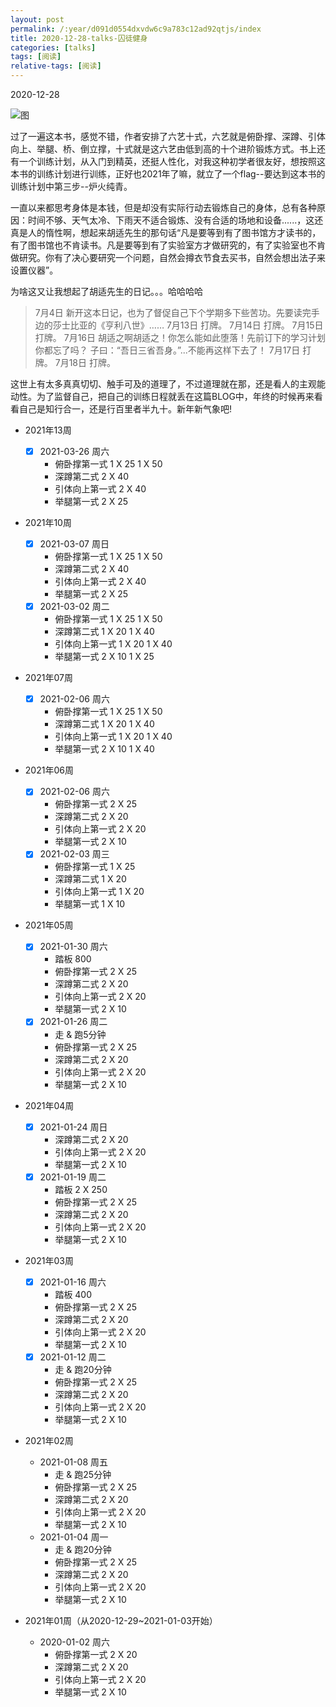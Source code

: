 ```yaml
---
layout: post
permalink: /:year/d091d0554dxvdw6c9a783c12ad92qtjs/index
title: 2020-12-28-talks-囚徒健身
categories: [talks]
tags: [阅读]
relative-tags: [阅读]
---
```


2020-12-28 

![图](https://gitee.com/linxingyang/at-2020-10-02-image/raw/master/image/T-talks/image/2020/books/qtjs.jpg)

过了一遍这本书，感觉不错，作者安排了六艺十式，六艺就是俯卧撑、深蹲、引体向上、举腿、桥、倒立撑，十式就是这六艺由低到高的十个进阶锻炼方式。书上还有一个训练计划，从入门到精英，还挺人性化，对我这种初学者很友好，想按照这本书的训练计划进行训练，正好也2021年了嘛，就立了一个flag--要达到这本书的训练计划中第三步--炉火纯青。

一直以来都思考身体是本钱，但是却没有实际行动去锻炼自己的身体，总有各种原因：时间不够、天气太冷、下雨天不适合锻炼、没有合适的场地和设备......，这还真是人的惰性啊，想起来胡适先生的那句话“凡是要等到有了图书馆方才读书的，有了图书馆也不肯读书。凡是要等到有了实验室方才做研究的，有了实验室也不肯做研究。你有了决心要研究一个问题，自然会撙衣节食去买书，自然会想出法子来设置仪器”。

为啥这又让我想起了胡适先生的日记。。。哈哈哈哈
> 7月4日
> 新开这本日记，也为了督促自己下个学期多下些苦功。先要读完手边的莎士比亚的《亨利八世》……
> 7月13日
> 打牌。
> 7月14日
> 打牌。
> 7月15日
> 打牌。
> 7月16日
> 胡适之啊胡适之！你怎么能如此堕落！先前订下的学习计划你都忘了吗？
> 子曰：“吾日三省吾身。”...不能再这样下去了！
> 7月17日
> 打牌。
> 7月18日
> 打牌。


这世上有太多真真切切、触手可及的道理了，不过道理就在那，还是看人的主观能动性。为了监督自己，把自己的训练日程就丢在这篇BLOG中，年终的时候再来看看自己是知行合一，还是行百里者半九十。新年新气象吧!






* 2021年13周
    - [x] 2021-03-26 周六
        * 俯卧撑第一式 1 X 25  1 X 50
        * 深蹲第二式  2 X 40
        * 引体向上第一式 2 X 40
        * 举腿第一式 2 X 25
* 2021年10周
    - [x] 2021-03-07 周日
        * 俯卧撑第一式 1 X 25  1 X 50
        * 深蹲第二式 2 X 40
        * 引体向上第一式 2 X 40
        * 举腿第一式 2 X 25
    - [x] 2021-03-02 周二
        * 俯卧撑第一式 1 X 25  1 X 50
        * 深蹲第二式 1 X 20 1 X 40
        * 引体向上第一式 1 X 20 1 X 40
        * 举腿第一式 2 X 10  1 X 25
* 2021年07周
    - [x] 2021-02-06 周六
        * 俯卧撑第一式 1 X 25  1 X 50
        * 深蹲第二式 1 X 20 1 X 40
        * 引体向上第一式 1 X 20 1 X 40
        * 举腿第一式 2 X 10  1 X 40
* 2021年06周
    - [x] 2021-02-06 周六
        * 俯卧撑第一式 2 X 25
        * 深蹲第二式 2 X 20
        * 引体向上第一式 2 X 20
        * 举腿第一式 2 X 10
    - [x] 2021-02-03 周三
        * 俯卧撑第一式 1 X 25
        * 深蹲第二式 1 X 20
        * 引体向上第一式 1 X 20
        * 举腿第一式 1 X 10
* 2021年05周
    - [x] 2021-01-30 周六
        * 踏板 800
        * 俯卧撑第一式 2 X 25
        * 深蹲第二式 2 X 20
        * 引体向上第一式 2 X 20
        * 举腿第一式 2 X 10
    - [x] 2021-01-26 周二
        * 走 & 跑5分钟
        * 俯卧撑第一式 2 X 25
        * 深蹲第二式 2 X 20
        * 引体向上第一式 2 X 20
        * 举腿第一式 2 X 10
* 2021年04周
    - [x] 2021-01-24 周日
        * 深蹲第二式 2 X 20
        * 引体向上第一式 2 X 20
        * 举腿第一式 2 X 10
    - [x] 2021-01-19 周二
        * 踏板 2 X 250
        * 俯卧撑第一式 2 X 25
        * 深蹲第二式 2 X 20
        * 引体向上第一式 2 X 20
        * 举腿第一式 2 X 10
* 2021年03周
  * [x] 2021-01-16 周六
      * 踏板 400
      * 俯卧撑第一式 2 X 25
      * 深蹲第二式 2 X 20
      * 引体向上第一式 2 X 20
      * 举腿第一式 2 X 10
  * [x] 2021-01-12 周二
      * 走 & 跑20分钟
      * 俯卧撑第一式 2 X 25
      * 深蹲第二式 2 X 20
      * 引体向上第一式 2 X 20
      * 举腿第一式 2 X 10

* 2021年02周
  * 2021-01-08 周五
  	* 走 & 跑25分钟
  	* 俯卧撑第一式 2 X 25
  	* 深蹲第二式 2 X 20
  	* 引体向上第一式 2 X 20
  	* 举腿第一式 2 X 10
  * 2021-01-04 周一
  	* 走 & 跑20分钟
  	* 俯卧撑第一式 2 X 25
  	* 深蹲第二式 2 X 20
  	* 引体向上第一式 2 X 20
  	* 举腿第一式 2 X 10

* 2021年01周（从2020-12-29~2021-01-03开始）
  * 2020-01-02 周六
  	* 俯卧撑第一式 2 X 20
  	* 深蹲第二式 2 X 20
  	* 引体向上第一式 2 X 20
  	* 举腿第一式 2 X 10





